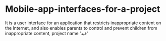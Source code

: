 # Mobile-app-interfaces-for-a-project
It is a user interface for an application that restricts inappropriate content on the Internet, and also enables parents to control and prevent children from inappropriate content, project name 'قيد'
